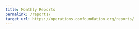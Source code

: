 ```yaml
---
title: Monthly Reports
permalink: /reports/
target_url: https://operations.osmfoundation.org/reports/
---
```

